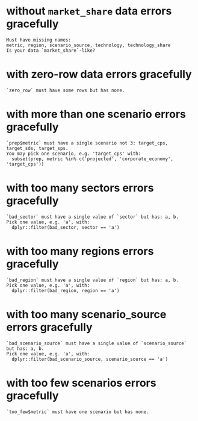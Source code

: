 # without `market_share` data errors gracefully

    Must have missing names:
    metric, region, scenario_source, technology, technology_share
    Is your data `market_share`-like?

# with zero-row data errors gracefully

    `zero_row` must have some rows but has none.

# with more than one scenario errors gracefully

    `prep$metric` must have a single scenario not 3: target_cps, target_sds, target_sps.
    You may pick one scenario, e.g. 'target_cps' with:
      subset(prep, metric %in% c('projected', 'corporate_economy', 'target_cps'))

# with too many sectors errors gracefully

    `bad_sector` must have a single value of `sector` but has: a, b.
    Pick one value, e.g. 'a', with:
      dplyr::filter(bad_sector, sector == 'a')

# with too many regions errors gracefully

    `bad_region` must have a single value of `region` but has: a, b.
    Pick one value, e.g. 'a', with:
      dplyr::filter(bad_region, region == 'a')

# with too many scenario_source errors gracefully

    `bad_scenario_source` must have a single value of `scenario_source` but has: a, b.
    Pick one value, e.g. 'a', with:
      dplyr::filter(bad_scenario_source, scenario_source == 'a')

# with too few scenarios errors gracefully

    `too_few$metric` must have one scenario but has none.

